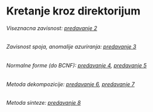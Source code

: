 # Kretanje kroz direktorijum

###### Viseznacna zavisnost: [predavanje 2](https://github.com/FTN-E2-materials/BazePodataka2/tree/main/2020-2021/Predavanja/predavanje-2)

###### Zavisnost spoja, anomalije azuriranja: [predavanje 3](https://github.com/FTN-E2-materials/BazePodataka2/tree/main/2020-2021/Predavanja/predavanje-3)

###### Normalne forme (do BCNF): [predavanje 4](https://github.com/FTN-E2-materials/BazePodataka2/tree/main/2020-2021/Predavanja/predavanje-4), [predavanje 5](https://github.com/FTN-E2-materials/BazePodataka2/tree/main/2020-2021/Predavanja/predavanje-5)

###### Metoda dekompozicije: [predavanje 6](https://github.com/FTN-E2-materials/BazePodataka2/tree/main/2020-2021/Predavanja/predavanje-6), [predavanje 7](https://github.com/FTN-E2-materials/BazePodataka2/tree/main/2020-2021/Predavanja/predavanje-7)

###### Metoda sinteze: [predavanje 8](https://github.com/FTN-E2-materials/BazePodataka2/tree/main/2020-2021/Predavanja/predavanje-8)
